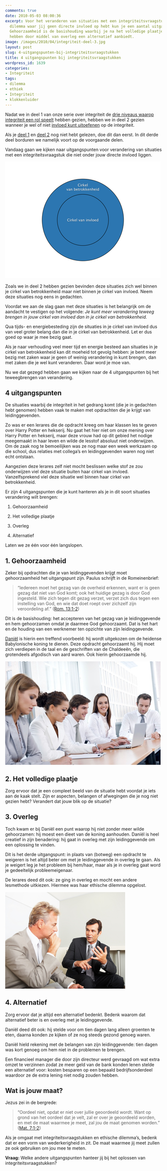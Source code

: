 ```yaml
---
comments: true
date: 2010-05-03 08:00:36
excerpt: Voor het veranderen van situaties met een integriteitsvraagstuk of ethisch
  dilemma waar jij geen directe invloed op hebt kun je een aantal uitgangspunten gebruiken.
  Gehoorzaamheid is de basishouding waarbij je na het volledige plaatje gezien te
  hebben door middel van overleg een alternatief aanbiedt.
image: /images/2010/04/integriteit-deel-3.jpg
layout: post
slug: 4-uitgangspunten-bij-integriteitsvraagstukken
title: 4 uitgangspunten bij integriteitsvraagstukken
wordpress_id: 1639
categories:
- Integriteit
tags:
- dilemma
- ethiek
- Integriteit
- klokkenluider
---
```


Nadat we in deel 1 van onze serie over integriteit de [drie niveaus waarop integriteit een rol speelt](/2010/04/19/3-niveaus-van-integriteit/) hebben gezien, hebben we in deel 2 gezien wanneer je wel of niet [invloed kunt uitoefenen](/2010/04/26/hoe-je-integer-kunt-zijn-zonder-je-baan-te-verliezen/) op de integriteit.

Als je [deel 1](/2010/04/19/3-niveaus-van-integriteit/) en [deel 2](/2010/04/26/hoe-je-integer-kunt-zijn-zonder-je-baan-te-verliezen/) nog niet hebt gelezen, doe dit dan eerst. In dit derde deel borduren we namelijk voort op de voorgaande delen.

Vandaag gaan we kijken naar uitgangspunten voor verandering van situaties met een integriteitsvraagstuk die niet onder jouw directe invloed liggen.



![Afbeelding van een cirkel van betrokkenheid met daarbinnen de cirkel van invloed](/images/2010/04/cirkel-invloed-betrokkenheid.png)

Zoals we in deel 2 hebben gezien bevinden deze situaties zich wel binnen je cirkel van betrokkenheid maar niet binnen je cirkel van invloed. Neem deze situaties nog eens in gedachten.

Voordat we aan de slag gaan met deze situaties is het belangrijk om de aandacht te vestigen op het volgende: _Je kunt meer verandering teweeg brengen in jouw cirkel van invloed dan in je cirkel van betrokkenheid._

Qua tijds- en energiebesteding zijn de situaties in je cirkel van invloed dus van veel groter belang dan die in je cirkel van betrokkenheid. Let er dus goed op waar je mee bezig gaat.

Als je naar verhouding veel meer tijd en energie besteed aan situaties in je cirkel van betrokkenheid kan dit moeheid tot gevolg hebben: je bent meer bezig met zaken waar je geen of weinig verandering in kunt brengen, dan met zaken die je wel kunt veranderen. Daar word je moe van.

Nu we dat gezegd hebben gaan we kijken naar de 4 uitgangspunten bij het teweegbrengen van verandering.


## 4 uitgangspunten


De situaties waarbij de integriteit in het gedrang komt (die je in gedachten hebt genomen) hebben vaak te maken met opdrachten die je krijgt van leidinggevenden.

Zo was er een lerares die de opdracht kreeg om haar klassen les te geven over Harry Potter en hekserij. Nu gaat het hier niet om onze mening over Harry Potter en hekserij, maar deze vrouw had op dit gebied het nodige meegemaakt in haar leven en wilde de lesstof absoluut niet onderwijzen. Om de zaak nog te bemoeilijken was ze nog maar een week werkzaam op die school, dus relaties met collega’s en leidinggevenden waren nog niet echt ontstaan.

Aangezien deze lerares zelf niet mocht beslissen welke stof ze zou onderwijzen viel deze situatie buiten haar cirkel van invloed. Vanzelfsprekend viel deze situatie wel binnen haar cirkel van betrokkenheid.

Er zijn 4 uitgangspunten die je kunt hanteren als je in dit soort situaties verandering wilt brengen:



	
  1. Gehoorzaamheid

	
  2. Het volledige plaatje

	
  3. Overleg

	
  4. Alternatief


Laten we ze één voor één langslopen.


## 1. Gehoorzaamheid


Zeker bij opdrachten die je van leidinggevenden krijgt moet gehoorzaamheid het uitgangspunt zijn. Paulus schrijft in de Romeinenbrief:


> “Iedereen moet het gezag van de overheid erkennen, want er is geen gezag dat niet van God komt; ook het huidige gezag is door God ingesteld. Wie zich tegen dit gezag verzet, verzet zich dus tegen een instelling van God, en wie dat doet roept over zichzelf zijn veroordeling af.” ([Rom. 13:1-2](http://www.biblija.net/biblija.cgi?m=rom+13%3A1-2&id42=0&id18=1&pos=0&l=nl&set=10))


Dit is de basishouding: het accepteren van het gezag van je leidinggevende en hem gehoorzamen omdat je daarmee God gehoorzaamt. Dat is het hart en de houding van een werknemer ten opzichte van zijn leidinggevende.

[Daniël](/2009/07/16/daniel-medewerker-van-het-jaar/) is hierin een treffend voorbeeld: hij wordt uitgekozen om de heidense Babylonische koning te dienen. Deze opdracht gehoorzaamt hij. Hij moet zich verdiepen in de taal en de geschriften van de Chaldeeën, die grotendeels afgodisch van aard waren. Ook hierin gehoorzaamde hij.

![Afbeelding van een teamoverleg](/images/2010/05/overleg.jpg)



## 2. Het volledige plaatje


Zorg ervoor dat je een compleet beeld van de situatie hebt voordat je iets aan de kaak stelt. Zijn er aspecten, belangen of afwegingen die je nog niet gezien hebt? Verandert dat jouw blik op de situatie?


## 3. Overleg


Toch kwam er bij Daniël een punt waarop hij niet zonder meer wilde gehoorzamen: hij moest een dieet van de koning aanhouden. Daniël is heel creatief in zijn benadering: hij gaat in overleg met zijn leidinggevende om een oplossing te vinden.

Dit is het derde uitgangspunt: in plaats van (botweg) een opdracht te weigeren is het altijd beter om met je leidinggevende in overleg te gaan. Als je weigert leg je het probleem bij hem/haar, maar als je in overleg gaat word je gedeeltelijk probleemeigenaar.

De lerares deed dit ook: ze ging in overleg en mocht een andere lesmethode uitkiezen. Hiermee was haar ethische dilemma opgelost.

![Afbeelding van een zakenman die argumenten aangeeft](/images/2010/05/argumenten.jpg)



## 4. Alternatief


Zorg ervoor dat je altijd een alternatief bedenkt. Bedenk waarom dat alternatief beter is en overleg met je leidinggevende.

Daniël deed dit ook: hij stelde voor om tien dagen lang alleen groenten te eten, daarna konden ze kijken of ze nog steeds gezond genoeg waren.

Daniël hield rekening met de belangen van zijn leidinggevende: tien dagen was kort genoeg om hem niet in de problemen te brengen.

Een financieel manager die door zijn directeur werd gevraagd om wat extra omzet te verzinnen zodat ze meer geld van de bank konden lenen stelde een alternatief voor: kosten besparen op een bepaald bedrijfsonderdeel waardoor ze de extra lening niet nodig zouden hebben.


## Wat is jouw maat?


Jezus zei in de bergrede:


> “Oordeel niet, opdat er niet over jullie geoordeeld wordt. Want op grond van het oordeel dat je velt, zal er over je geoordeeld worden, en met de maat waarmee je meet, zal jou de maat genomen worden.” ([Mat. 7:1-2](http://www.biblija.net/biblija.cgi?m=mt+7%3A1-2&id42=0&id18=1&pos=0&l=nl&set=10))


Als je omgaat met integriteitsvraagstukken en ethische dilemma’s, bedenk dat er een vorm van wederkerigheid in zit. De maat waarmee jij meet zullen ze ook gebruiken om jou mee te meten.

**Vraag:** Welke andere uitgangspunten hanteer jij bij het oplossen van integriteitsvraagstukken?
